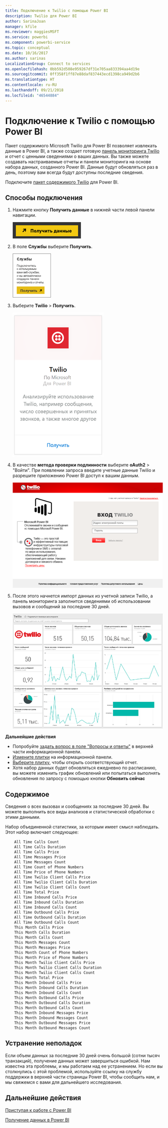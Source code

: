 ```yaml
---
title: Подключение к Twilio с помощью Power BI
description: Twilio для Power BI
author: SarinaJoan
manager: kfile
ms.reviewer: maggiesMSFT
ms.service: powerbi
ms.component: powerbi-service
ms.topic: conceptual
ms.date: 10/16/2017
ms.author: sarinas
LocalizationGroup: Connect to services
ms.openlocfilehash: 0bb592d508e959267df31e705aa833394aa4d19e
ms.sourcegitcommit: 0ff358f1ff87e88daf837443ecd1398ca949d2b6
ms.translationtype: HT
ms.contentlocale: ru-RU
ms.lasthandoff: 09/21/2018
ms.locfileid: "46544884"
---
```

# <a name="connect-to-twilio-with-power-bi"></a>Подключение к Twilio с помощью Power BI
Пакет содержимого Microsoft Twilio для Power BI позволяет извлекать данные в Power BI, а также создает готовую [панель мониторинга Twilio](https://powerbi.microsoft.com/integrations/twilio) и отчет с ценными сведениями о ваших данных. Вы также можете создавать настраиваемые отчеты и панели мониторинга на основе набора данных, созданного Power BI. Данные будут обновляться раз в день, поэтому вам всегда будут доступны последние сведения.

Подключите [пакет содержимого Twilio](https://app.powerbi.com/getdata/services/twilio) для Power BI.

## <a name="how-to-connect"></a>Способы подключения
1. Нажмите кнопку **Получить данные** в нижней части левой панели навигации.
   
   ![](media/service-connect-to-twilio/pbi_getdata.png) 
2. В поле **Службы** выберите **Получить**.
   
   ![](media/service-connect-to-twilio/pbi_getservices.png) 
3. Выберите **Twilio** \> **Получить**.
   
   ![](media/service-connect-to-twilio/twilio.png)
4. В качестве **метода проверки подлинности** выберите **oAuth2** \> "Войти". При появлении запроса введите учетные данные Twilio и разрешите приложению Power BI доступ к вашим данным.
   
   ![](media/service-connect-to-twilio/pbi_twilio_login.png)
5. После этого начнется импорт данных из учетной записи Twilio, а панель мониторинга заполнится сведениями об использовании вызовов и сообщений за последние 30 дней. 
   
   ![](media/service-connect-to-twilio/pbi_twilio_db.png)

**Дальнейшие действия**

* Попробуйте [задать вопрос в поле "Вопросы и ответы"](consumer/end-user-q-and-a.md) в верхней части информационной панели.
* [Измените плитки](service-dashboard-edit-tile.md) на информационной панели.
* [Выберите плитку](consumer/end-user-tiles.md), чтобы открыть соответствующий отчет.
* Хотя набор данных будет обновляться ежедневно по расписанию, вы можете изменить график обновлений или попытаться выполнять обновления по запросу с помощью кнопки **Обновить сейчас**

## <a name="whats-included"></a>Содержимое
Сведения о всех вызовах и сообщениях за последние 30 дней. Вы можете выполнить все виды анализов и статистической обработки с этими данными.

Набор объединенной статистики, за которым имеет смысл наблюдать. Этот набор включает следующее:

        All Time Calls Count  
        All Time Calls Duration  
        All Time Calls Price  
        All Time Messages Price  
        All Time Messages Count  
        All Time Count of Phone Numbers  
        All Time Price of Phone Numbers  
        All Time Twilio Client Calls Price  
        All Time Twilio Client Calls Duration  
        All Time Twilio Client Calls Count  
        All Time Total Price  
        All Time Inbound Calls Price  
        All Time Inbound Calls Duration  
        All Time Inbound Calls Count  
        All Time Outbound Calls Price  
        All Time Outbound Calls Duration  
        All Time Outbound Calls Count  
        This Month Calls Price  
        This Month Calls Duration  
        This Month Calls Count  
        This Month Messages Count  
        This Month Messages Price  
        This Month Count of Phone Numbers  
        This Month Price of Phone Numbers  
        This Month Twilio Client Calls Price  
        This Month Twilio Client Calls Duration  
        This Month Twilio Client Calls Count  
        This Month Total Price  
        This Month Inbound Calls Price  
        This Month Inbound Calls Duration  
        This Month Inbound Calls Count  
        This Month Outbound Calls Price  
        This Month Outbound Calls Duration  
        This Month Outbound Calls Count  
        This Month Inbound Messages Price  
        This Month Inbound Messages Count  
        This Month Outbound Messages Price  
        This Month Outbound Messages Count

## <a name="troubleshooting"></a>Устранение неполадок
Если объем данных за последние 30 дней очень большой (сотни тысяч транзакций), получение данных может завершиться ошибкой. Нам известна эта проблемы, и мы работаем над ее устранением. Но если вы столкнулись с этой проблемой, используйте ссылку на службу поддержки в верхней части страницы Power BI, чтобы сообщить нам, и мы свяжемся с вами для дальнейшего исследования.

## <a name="next-steps"></a>Дальнейшие действия
[Приступая к работе с Power BI](service-get-started.md)

[Получение данных в Power BI](service-get-data.md)

